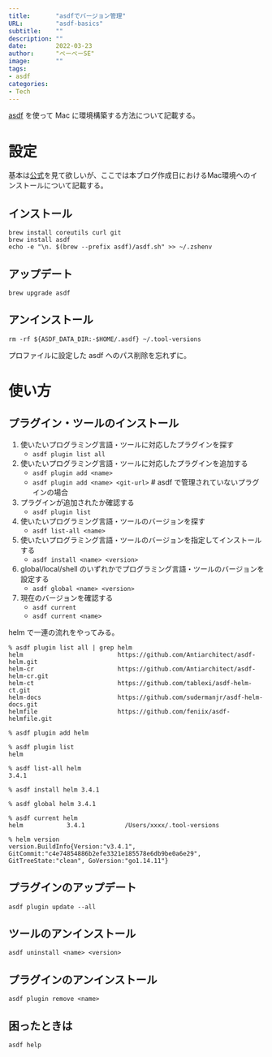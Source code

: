 ```yaml
---
title:       "asdfでバージョン管理"
URL:         "asdf-basics"
subtitle:    ""
description: ""
date:        2022-03-23
author:      "ぺーぺーSE"
image:       ""
tags:
- asdf
categories:
- Tech
---
```


[asdf](https://asdf-vm.com/#/core-manage-asdf) を使って Mac に環境構築する方法について記載する。

<!--more-->

# 設定

基本は[公式](https://asdf-vm.com/#/core-manage-asdf)を見て欲しいが、ここでは本ブログ作成日におけるMac環境へのインストールについて記載する。

## インストール

```
brew install coreutils curl git
brew install asdf
echo -e "\n. $(brew --prefix asdf)/asdf.sh" >> ~/.zshenv
```

## アップデート

```
brew upgrade asdf
```

## アンインストール

```
rm -rf ${ASDF_DATA_DIR:-$HOME/.asdf} ~/.tool-versions
```

プロファイルに設定した asdf へのパス削除を忘れずに。

# 使い方

## プラグイン・ツールのインストール

1. 使いたいプログラミング言語・ツールに対応したプラグインを探す
    - `asdf plugin list all`
2. 使いたいプログラミング言語・ツールに対応したプラグインを追加する
    - `asdf plugin add <name>`
    - `asdf plugin add <name> <git-url>` # asdf で管理されていないプラグインの場合
3. プラグインが追加されたか確認する
    - `asdf plugin list`
4. 使いたいプログラミング言語・ツールのバージョンを探す
    - `asdf list-all <name>`
5. 使いたいプログラミング言語・ツールのバージョンを指定してインストールする
    - `asdf install <name> <version>`
6. global/local/shell のいずれかでプログラミング言語・ツールのバージョンを設定する
    - `asdf global <name> <version>`
7. 現在のバージョンを確認する
    - `asdf current`
    - `asdf current <name>`

helm で一連の流れをやってみる。

```
% asdf plugin list all | grep helm
helm                          https://github.com/Antiarchitect/asdf-helm.git
helm-cr                       https://github.com/Antiarchitect/asdf-helm-cr.git
helm-ct                       https://github.com/tablexi/asdf-helm-ct.git
helm-docs                     https://github.com/sudermanjr/asdf-helm-docs.git
helmfile                      https://github.com/feniix/asdf-helmfile.git

% asdf plugin add helm

% asdf plugin list
helm

% asdf list-all helm
3.4.1

% asdf install helm 3.4.1

% asdf global helm 3.4.1

% asdf current helm
helm            3.4.1           /Users/xxxx/.tool-versions

% helm version
version.BuildInfo{Version:"v3.4.1", GitCommit:"c4e74854886b2efe3321e185578e6db9be0a6e29", GitTreeState:"clean", GoVersion:"go1.14.11"}
```

## プラグインのアップデート

```
asdf plugin update --all
```

## ツールのアンインストール

```
asdf uninstall <name> <version>
```

## プラグインのアンインストール

```
asdf plugin remove <name>
```

## 困ったときは

```
asdf help
```